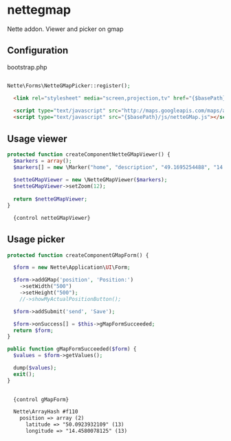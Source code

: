 nettegmap
=========

Nette addon. Viewer and picker on gmap


Configuration
-------------

bootstrap.php

```php

Nette\Forms\NetteGMapPicker::register();

```
```html
  <link rel="stylesheet" media="screen,projection,tv" href="{$basePath}/css/netteGMap.css">
  
  <script type="text/javascript" src="http://maps.googleapis.com/maps/api/js?libraries=places&amp;sensor=false"></script>
  <script type="text/javascript" src="{$basePath}/js/netteGMap.js"></script>
```

Usage viewer
-------------

```php
protected function createComponentNetteGMapViewer() {
  $markers = array();
  $markers[] = new \Marker("home", "description", "49.1695254488", "14.2521617334");
  
  $netteGMapViewer = new \NetteGMapViewer($markers);
  $netteGMapViewer->setZoom(12);
  
  return $netteGMapViewer;
}
```
```html
  {control netteGMapViewer}
```


Usage picker
-------------

```php
protected function createComponentGMapForm() {

  $form = new Nette\Application\UI\Form;

  $form->addGMap('position', 'Position:')
    ->setWidth("500")
    ->setHeight("500");
	//->showMyActualPositionButton();

  $form->addSubmit('send', 'Save');

  $form->onSuccess[] = $this->gMapFormSucceeded;
  return $form;
}

public function gMapFormSucceeded($form) {
  $values = $form->getValues();

  dump($values);
  exit();
} 
        
```
```html
  {control gMapForm}
```

```html
  Nette\ArrayHash #f110
    position => array (2)
      latitude => "50.0923932109" (13)
      longitude => "14.4580078125" (13)
```
